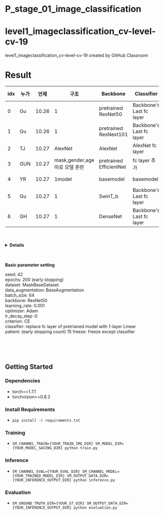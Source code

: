 # P_stage_01_image_classification

# level1_imageclassification_cv-level-cv-19
level1_imageclassification_cv-level-cv-19 created by GitHub Classroom

# Result
|idx|누가|언제|구조|Backbone|Classifier|Data-augmentation|loss|optim|epochs|seed|batch|lr|test_acc|test_F1|val_acc|val_F1|
|---|---|---|---|---|---|---|---|---|---|---|---|---|---|---|---|---|
|0|Gu|10.26| 1 |pretrained ResNet50|Backbone's Last fc layer|-|CE|SGD|50|42|64|1e-3|54.93|0.50|-|-|
|1|Gu|10.26| 1 |pretrained ResNext101|Backbone's Last fc layer|-|CE|SGD|50|42|64|1e-3|62.46|0.55|-|-|
|2|TJ|10.27| AlexNet | AlexNet |AlexNet fc layer|-|CE|Adam|25|42|64|1e-3|35|0.24|-|-|
|3|GUN|10.27|mask,gender,age 따로 모델 훈련|pretrained EfficientNet|fc layer 추가|-|CE|Adam|1|42|128|1e-3|38.2540|0.2223|-|-|
|4|YR|10.27| 1model | basemodel| basemodel|-| CE|Adam|20|42|64|1e-3|42.68|0.28|-|-|
|5|Gu|10.27| 1 | SwinT_b |Backbone's Last fc layer|-|CE|SGD|100|42|64|1e-3|51.00|0.3850|-|-|
|6|GH|10.27| 1 | DenseNet |Backbone's Last fc layer|-|CE|Adam|200|42|64|1e-3|-|-|-|-|

<br>
<br>

<details>
<summary><b>Details</b></summary>
<div markdown="1">
  
- idx 5: 처음 30 epochs는 마지막 fc layer를 제외하고 frozen, 나머지 70 epochs는 frozen 없이 학습 

</div>
</details>
<br>
<br>

<b>Basic parameter setting</b>

seed: 42  
epochs: 200 (early stopping)  
dataset:  MaskBaseDataset  
data_augmentation: BaseAugmentation  
batch_size: 64  
backbone: ResNet50  
learning_rate: 0.001  
optimizer: Adam  
lr_decay_step :0   
criterion: CE  
classifier: replace fc layer of pretrianed model with 1-layer Linear  
patient: (early stopping count) 15 
freeze: freeze except classifier


<br>
<br>
<br>


## Getting Started    
### Dependencies
- torch==1.7.1
- torchvision==0.8.2                                                              

### Install Requirements
- `pip install -r requirements.txt`

### Training
- `SM_CHANNEL_TRAIN={YOUR_TRAIN_IMG_DIR} SM_MODEL_DIR={YOUR_MODEL_SAVING_DIR} python train.py`

### Inference
- `SM_CHANNEL_EVAL={YOUR_EVAL_DIR} SM_CHANNEL_MODEL={YOUR_TRAINED_MODEL_DIR} SM_OUTPUT_DATA_DIR={YOUR_INFERENCE_OUTPUT_DIR} python inference.py`

### Evaluation
- `SM_GROUND_TRUTH_DIR={YOUR_GT_DIR} SM_OUTPUT_DATA_DIR={YOUR_INFERENCE_OUTPUT_DIR} python evaluation.py`
